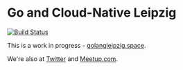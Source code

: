 # Go and Cloud-Native Leipzig

[![Build Status](https://travis-ci.org/golang-leipzig/golang-leipzig.github.io.svg?branch=source)](https://travis-ci.org/golang-leipzig/golang-leipzig.github.io)

This is a work in progress - [golangleipzig.space](https://golangleipzig.space/).

We're also at [Twitter](https://twitter.com/golang_leipzig) and
[Meetup.com](https://www.meetup.com/Leipzig-Golang/).
